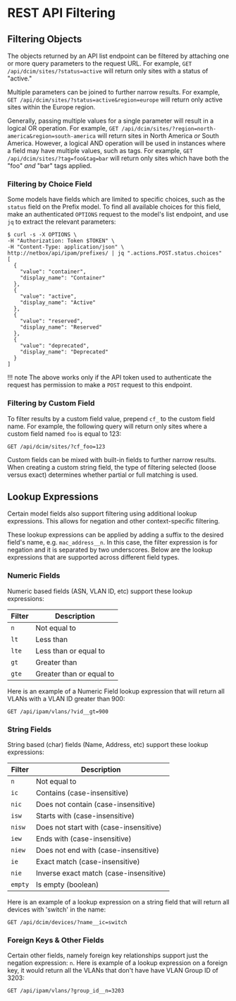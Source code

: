 # REST API Filtering

## Filtering Objects

The objects returned by an API list endpoint can be filtered by attaching one or more query parameters to the request URL. For example, `GET /api/dcim/sites/?status=active` will return only sites with a status of "active."

Multiple parameters can be joined to further narrow results. For example, `GET /api/dcim/sites/?status=active&region=europe` will return only active sites within the Europe region.

Generally, passing multiple values for a single parameter will result in a logical OR operation. For example, `GET /api/dcim/sites/?region=north-america&region=south-america` will return sites in North America _or_ South America. However, a logical AND operation will be used in instances where a field may have multiple values, such as tags. For example, `GET /api/dcim/sites/?tag=foo&tag=bar` will return only sites which have both the "foo" _and_ "bar" tags applied.

### Filtering by Choice Field

Some models have fields which are limited to specific choices, such as the `status` field on the Prefix model. To find all available choices for this field, make an authenticated `OPTIONS` request to the model's list endpoint, and use `jq` to extract the relevant parameters:

```no-highlight
$ curl -s -X OPTIONS \
-H "Authorization: Token $TOKEN" \
-H "Content-Type: application/json" \
http://netbox/api/ipam/prefixes/ | jq ".actions.POST.status.choices"
[
  {
    "value": "container",
    "display_name": "Container"
  },
  {
    "value": "active",
    "display_name": "Active"
  },
  {
    "value": "reserved",
    "display_name": "Reserved"
  },
  {
    "value": "deprecated",
    "display_name": "Deprecated"
  }
]
```

!!! note
    The above works only if the API token used to authenticate the request has permission to make a `POST` request to this endpoint.

### Filtering by Custom Field

To filter results by a custom field value, prepend `cf_` to the custom field name. For example, the following query will return only sites where a custom field named `foo` is equal to 123:

```no-highlight
GET /api/dcim/sites/?cf_foo=123
```

Custom fields can be mixed with built-in fields to further narrow results. When creating a custom string field, the type of filtering selected (loose versus exact) determines whether partial or full matching is used.

## Lookup Expressions

Certain model fields also support filtering using additional lookup expressions. This allows
for negation and other context-specific filtering.

These lookup expressions can be applied by adding a suffix to the desired field's name, e.g. `mac_address__n`. In this case, the filter expression is for negation and it is separated by two underscores. Below are the lookup expressions that are supported across different field types.

### Numeric Fields

Numeric based fields (ASN, VLAN ID, etc) support these lookup expressions:

| Filter | Description |
|--------|-------------|
| `n` | Not equal to |
| `lt` | Less than |
| `lte` | Less than or equal to |
| `gt` | Greater than |
| `gte` | Greater than or equal to |

Here is an example of a Numeric Field lookup expression that will return all VLANs with a VLAN ID greater than 900:

```no-highlight
GET /api/ipam/vlans/?vid__gt=900
```

### String Fields

String based (char) fields (Name, Address, etc) support these lookup expressions:

| Filter | Description |
|--------|-------------|
| `n` | Not equal to |
| `ic` | Contains (case-insensitive) |
| `nic` | Does not contain (case-insensitive) |
| `isw` | Starts with (case-insensitive) |
| `nisw` | Does not start with (case-insensitive) |
| `iew` | Ends with (case-insensitive) |
| `niew` | Does not end with (case-insensitive) |
| `ie` | Exact match (case-insensitive) |
| `nie` | Inverse exact match (case-insensitive) |
| `empty` | Is empty (boolean) |

Here is an example of a lookup expression on a string field that will return all devices with 'switch' in the name:

```no-highlight
GET /api/dcim/devices/?name__ic=switch
```

### Foreign Keys & Other Fields

Certain other fields, namely foreign key relationships support just the negation
expression: `n`. Here is example of a lookup expression on a foreign key, it would return all the VLANs that don't have have VLAN Group ID of 3203:

```no-highlight
GET /api/ipam/vlans/?group_id__n=3203
```
